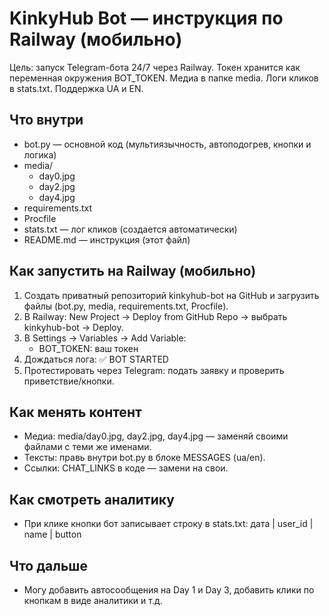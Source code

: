# KinkyHub Bot — инструкция по Railway (мобильно)

Цель: запуск Telegram-бота 24/7 через Railway. Токен хранится как переменная окружения BOT_TOKEN. Медиа в папке media. Логи кликов в stats.txt. Поддержка UA и EN.

## Что внутри
- bot.py — основной код (мультиязычность, автоподогрев, кнопки и логика)
- media/
  - day0.jpg
  - day2.jpg
  - day4.jpg
- requirements.txt
- Procfile
- stats.txt — лог кликов (создается автоматически)
- README.md — инструкция (этот файл)

## Как запустить на Railway (мобильно)
1) Создать приватный репозиторий kinkyhub-bot на GitHub и загрузить файлы (bot.py, media, requirements.txt, Procfile).
2) В Railway: New Project → Deploy from GitHub Repo → выбрать kinkyhub-bot → Deploy.
3) В Settings → Variables → Add Variable:
   - BOT_TOKEN: ваш токен
4) Дождаться лога: ✅ BOT STARTED
5) Протестировать через Telegram: подать заявку и проверить приветствие/кнопки.

## Как менять контент
- Медиа: media/day0.jpg, day2.jpg, day4.jpg — заменяй своими файлами с теми же именами.
- Тексты: правь внутри bot.py в блоке MESSAGES (ua/en).
- Ссылки: CHAT_LINKS в коде — замени на свои.

## Как смотреть аналитику
- При клике кнопки бот записывает строку в stats.txt: дата | user_id | name | button

## Что дальше
- Могу добавить автосообщения на Day 1 и Day 3, добавить клики по кнопкам в виде аналитики и т.д.